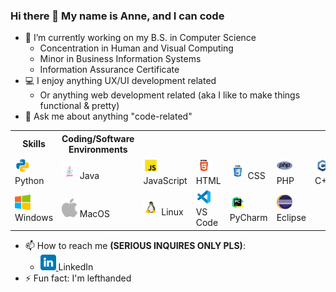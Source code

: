 ### Hi there 👋 My name is Anne, and I can code

- 🔭 I’m currently working on my B.S. in Computer Science
  - Concentration in Human and Visual Computing
  - Minor in Business Information Systems
  - Information Assurance Certificate
- 💻 I enjoy anything UX/UI development related
  - Or anything web development related (aka I like to make things functional & pretty)
- 💬 Ask me about anything "code-related"
<div align="center">
  <table>
    <th>Skills</th>
    <th>Coding/Software Environments</th>
    <tr>
      <td><img src="https://github.com/AnneH20/AnneH20/blob/main/Images/python.svg" width="25"> Python</td>
      <td><img src="https://github.com/AnneH20/AnneH20/blob/main/Images/java.svg" width="25"> Java</td>
      <td><img src="https://github.com/AnneH20/AnneH20/blob/main/Images/javascript.svg" width="25"> JavaScript</td>
      <td><img src="https://github.com/AnneH20/AnneH20/blob/main/Images/html.svg" width="25"> HTML</td>
      <td><img src="https://github.com/AnneH20/AnneH20/blob/main/Images/css.svg" width="25"> CSS</td>
      <td><img src="https://github.com/AnneH20/AnneH20/blob/main/Images/php.png" width="25"> PHP</td>
      <td><img src="https://github.com/AnneH20/AnneH20/blob/main/Images/c%2B%2B.svg" width="25"> C++</td>
      <td><img src="https://github.com/AnneH20/AnneH20/blob/main/Images/c%23.svg" width="25"> C#</td>
      <td><img src="https://github.com/AnneH20/AnneH20/blob/main/Images/c.svg" width="25"> C</td>
      <td><img src="https://github.com/AnneH20/AnneH20/blob/main/Images/mysql.svg" width="25"> MySQL</td>
    </tr>
    <tr>
      <td><img src="https://github.com/AnneH20/AnneH20/blob/main/Images/windows.png" width="25"> Windows</td>
      <td><img src="https://github.com/AnneH20/AnneH20/blob/main/Images/apple.png" width="25"> MacOS</td>
      <td><img src="https://github.com/AnneH20/AnneH20/blob/main/Images/linux.png" width="25"> Linux</td>
      <td><img src="https://github.com/AnneH20/AnneH20/blob/main/Images/vscode.svg" width="25"> VS Code</td>
      <td><img src="https://github.com/AnneH20/AnneH20/blob/main/Images/pycharm.svg" width="25"> PyCharm</td>
      <td><img src="https://github.com/AnneH20/AnneH20/blob/main/Images/eclipse.png" width="25"> Eclipse</td>
    </tr>
  </table>
</div>

- 📫 How to reach me **(SERIOUS INQUIRES ONLY PLS)**:
    * <a href="https://www.linkedin.com/in/anne-h-501b9b260/"> <img src="https://github.com/AnneH20/AnneH20/blob/main/Images/linkedin.svg" width="25"/> </a> LinkedIn
- ⚡ Fun fact: I'm lefthanded
